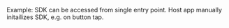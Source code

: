 Example: SDK can be accessed from single entry point. Host app manually initailizes SDK, e.g. on button tap.
